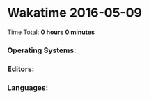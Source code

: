 # Wakatime 2016-05-09

Time Total: **0 hours 0 minutes**

### Operating Systems:

### Editors:

### Languages:

